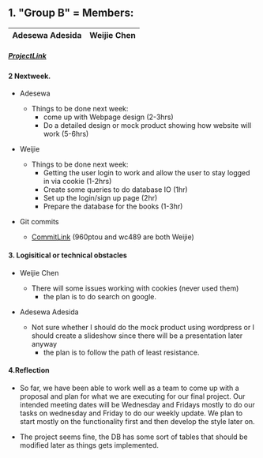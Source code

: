 ## 1. "Group B" = Members:  
<table>
<thead>
	<tr><th>Adesewa Adesida</th><th>Weijie Chen</th></tr>
</thead>
</table>

##### [ProjectLink](https://github.com/960ptou/CS375-Final-Project)

#### 2 Nextweek.
- Adesewa
  - Things to be done next week:
    - come up with Webpage design (2-3hrs)
    - Do a detailed design or mock product showing how website will work  (5-6hrs)

- Weijie
  - Things to be done next week:
    - Getting the user login to work and allow the user to stay logged in via cookie (1-2hrs)
    - Create some queries to do database IO (1hr)
    - Set up the login/sign up page (2hr)
    - Prepare the database for the books (1-3hr)
  
- Git commits
  - [CommitLink](https://github.com/960ptou/CS375-Final-Project/commits/main) (960ptou and wc489 are both Weijie)


#### 3. Logisitical or technical obstacles
- Weijie Chen
  - There will some issues working with cookies (never used them)
    - the plan is to do search on google.

- Adesewa Adesida
  - Not sure whether I should do the mock product using wordpress or I should create a slideshow since there will
	be a presentation later anyway
	- the plan is to follow the path of least resistance.






#### 4.Reflection

- So far, we have been able to work well as a team to come up with a proposal and plan for what we are executing for our final project. Our intended meeting dates will be Wednesday and Fridays mostly to do our tasks on wednesday and Friday to do our weekly update. We plan to start mostly on the functionality first and then develop the style later on.

- The project seems fine, the DB has some sort of tables that should be modified later as things gets implemented.

